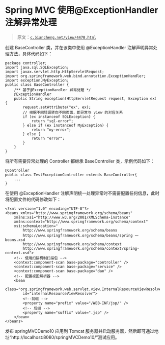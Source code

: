 # Spring MVC 使用@ExceptionHandler 注解异常处理

> 原文：[`c.biancheng.net/view/4470.html`](http://c.biancheng.net/view/4470.html)

创建 BaseController 类，并在该类中使用 @ExceptionHandler 注解声明异常处理方法，具体代码如下：

```
package controller;
import java.sql.SQLException;
import javax.servlet.http.HttpServletRequest;
import org.springframework.web.bind.annotation.ExceptionHandler;
import exception.MyException;
public class BaseController {
    /** 基于@ExceptionHandler 异常处理 */
    @ExceptionHandler
    public String exception(HttpServletRequest request, Exception ex) {
        request.setAttribute("ex", ex);
        // 根据不同错误转向不同页面，即异常与 view 的对应关系
        if (ex instanceof SQLException) {
            return "sql-error";
        } else if (ex instanceof MyException) {
            return "my-error";
        } else {
            return "error";
        }
    }
}
```

将所有需要异常处理的 Controller 都继承 BaseController 类，示例代码如下：

```
@Controller
public class TestExceptionController extends BaseController{
    ...
}
```

在使用 @ExceptionHandler 注解声明统一处理异常时不需要配置任何信息，此时将配置文件的代码修改如下：

```
<?xml version="1.0" encoding="UTF-8"?>
<beans xmlns="http://www.springframework.org/schema/beans"
    xmlns:xsi="http://www.w3.org/2001/XMLSchema-instance"
    xmlns:context="http://www.springframework.org/schema/context"
    xsi:schemaLocation="
        http://www.springframework.org/schema/beans
        http://www.springframework.org/schema/beans/spring 一 beans.xsd
        http://www.springframework.org/schema/context
        http://www.springframework.org/schema/context/spring-context.xsd">
    <!-- 使用扫描机制扫描包 -->
    <context:component-scan base-package="controller" />
    <context:component-scan base-package="service" />
    <context:component-scan base-package="dao" />
    <!-- 配置视图解析器 -->
    <bean
        class="org.springframework.web.servlet.view.InternalResourceViewResolver"
        id="internalResourceViewResolver">
        <!--前缀 -->
        <property name="prefix" value="/WEB-INF/jsp/" />
        <!-- 后缀 -->
        <property name="suffix" value=".jsp" />
    </bean>
</beans>
```

发布 springMVCDemo10 应用到 Tomcat 服务器并启动服务器，然后即可通过地址“http://localhost:8080/springMVCDemo10/”测试应用。